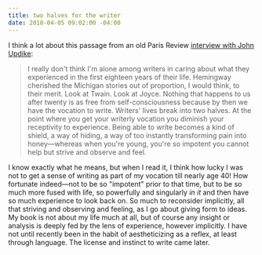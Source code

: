 ```yaml
---
title: two halves for the writer
date: 2018-04-05 09:02:00 -04:00
---
```


I think a lot about this passage from an old Paris Review [interview with John Updike](https://www.theparisreview.org/interviews/4219/john-updike-the-art-of-fiction-no-43-john-updike):

>I really don't think I'm alone among writers in caring about what they experienced in the first eighteen years of their life. Hemingway cherished the Michigan stories out of proportion, I would think, to their merit. Look at Twain. Look at Joyce. Nothing that happens to us after twenty is as free from self-consciousness because by then we have the vocation to write. Writers' lives break into two halves. At the point where you get your writerly vocation you diminish your receptivity to experience. Being able to write becomes a kind of shield, a way of hiding, a way of too instantly transforming pain into honey—whereas when you're young, you're so impotent you cannot help but strive and observe and feel. 

I know exactly what he means, but when I read it, I think how lucky I was not to get a sense of writing as part of my vocation till nearly age 40! How fortunate indeed—not to be so "impotent" prior to that time, but to be so much more fused with life, so powerfully and singularly *in it* and then have so much experience to look back on. So much to reconsider implicitly, all that striving and observing and feeling, as I go about giving form to ideas. My book is not about my life much at all, but of course any insight or analysis is deeply fed by the lens of experience, however implicitly. I have not until recently been in the habit of aestheticizing as a reflex, at least through language. The license and instinct to write came later. 